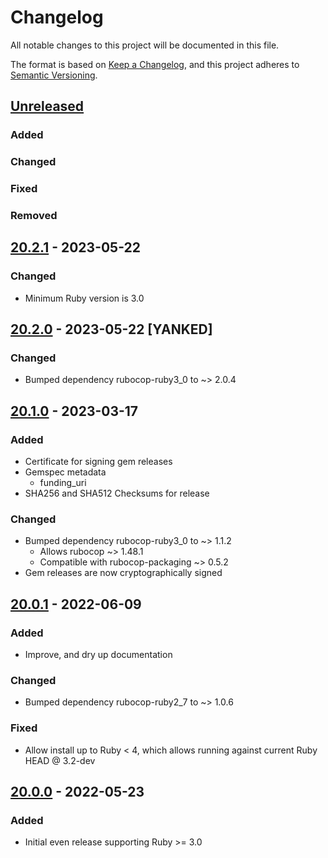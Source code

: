 # Changelog
All notable changes to this project will be documented in this file.

The format is based on [Keep a Changelog](https://keepachangelog.com/en/1.0.0/),
and this project adheres to [Semantic Versioning](https://semver.org/spec/v2.0.0.html).

## [Unreleased]
### Added
### Changed
### Fixed
### Removed

## [20.2.1] - 2023-05-22
### Changed
- Minimum Ruby version is 3.0

## [20.2.0] - 2023-05-22 [YANKED]
### Changed
- Bumped dependency rubocop-ruby3_0 to ~> 2.0.4

## [20.1.0] - 2023-03-17
### Added
- Certificate for signing gem releases
- Gemspec metadata
  - funding_uri
- SHA256 and SHA512 Checksums for release
### Changed
- Bumped dependency rubocop-ruby3_0 to ~> 1.1.2
  - Allows rubocop ~> 1.48.1
  - Compatible with rubocop-packaging ~> 0.5.2
- Gem releases are now cryptographically signed

## [20.0.1] - 2022-06-09
### Added
- Improve, and dry up documentation
### Changed
- Bumped dependency rubocop-ruby2_7 to ~> 1.0.6
### Fixed
- Allow install up to Ruby < 4, which allows running against current Ruby HEAD @ 3.2-dev

## [20.0.0] - 2022-05-23
### Added
- Initial even release supporting Ruby >= 3.0

[Unreleased]: https://github.com/rubocop-lts/rubocop-lts/compare/v20.2.1...HEAD
[20.2.1]: https://github.com/rubocop-lts/rubocop-lts/compare/v20.2.0...v20.2.1
[20.2.0]: https://github.com/rubocop-lts/rubocop-lts/compare/v20.1.0...v20.2.0
[20.1.0]: https://github.com/rubocop-lts/rubocop-lts/compare/v20.0.1...v20.1.0
[20.0.1]: https://github.com/rubocop-lts/rubocop-lts/compare/v20.0.0...v20.0.1
[20.0.0]: https://gitlab.com/rubocop-lts/rubocop-lts/-/tags/v20.0.0
